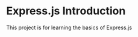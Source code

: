 <!-- Project title here -->

# Express.js Introduction

<!-- Example of project description -->

This project is for learning the basics of Express.js

<!-- Example of code output -->
